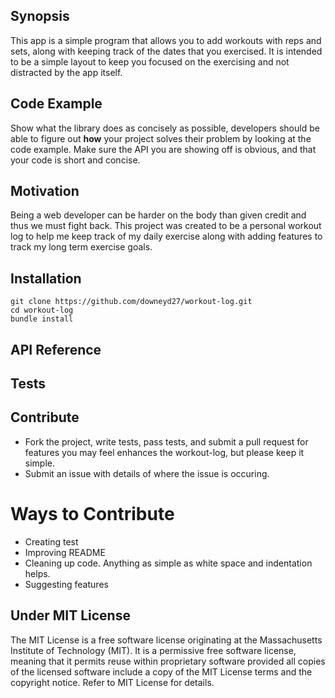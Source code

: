 ## Synopsis

This app is a simple program that allows you to add workouts with reps and sets, along with keeping track of the dates that you exercised.  It is intended to be a simple layout to keep you focused on the exercising and not distracted by the app itself.

## Code Example

Show what the library does as concisely as possible, developers should be able to figure out **how** your project solves their problem by looking at the code example. Make sure the API you are showing off is obvious, and that your code is short and concise.

## Motivation

Being a web developer can be harder on the body than given credit and thus we must fight back.  This project was created to be a personal workout log to help me keep track of my daily exercise along with adding features to track my long term exercise goals.

## Installation

```
git clone https://github.com/downeyd27/workout-log.git
cd workout-log
bundle install
```

## API Reference



## Tests


## Contribute

- Fork the project, write tests, pass tests, and submit a pull request for features you may feel enhances the workout-log, but please keep it simple.
- Submit an issue with details of where the issue is occuring.

# Ways to Contribute
- Creating test
- Improving README
- Cleaning up code. Anything as simple as white space and indentation helps.
- Suggesting features

## Under MIT License

The MIT License is a free software license originating at the Massachusetts Institute of Technology (MIT). It is a permissive free software license, meaning that it permits reuse within proprietary software provided all copies of the licensed software include a copy of the MIT License terms and the copyright notice.  Refer to MIT License for details.
